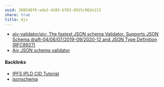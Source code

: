 ```yaml
---
uuid: 368549f6-ade2-4205-b763-8915c962e113
share: true
title: Ajv
---
```

* [ajv-validator/ajv: The fastest JSON schema Validator. Supports JSON Schema draft-04/06/07/2019-09/2020-12 and JSON Type Definition (RFC8927)](https://github.com/ajv-validator/ajv?tab=readme-ov-file)
* [Ajv JSON schema validator](https://ajv.js.org/packages/ajv-formats.html)

#### Backlinks

* [IPFS IPLD CID Tutorial](/100d6889-e83d-4967-bec2-7e9424d8cd24)
* [jsonschema](/ae47732c-10e8-4d3b-b365-9c3902febdfa)